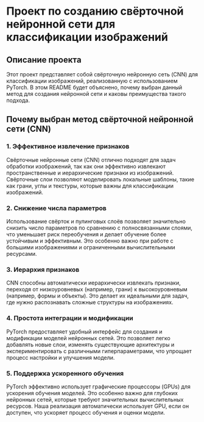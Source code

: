# Проект по созданию свёрточной нейронной сети для классификации изображений

## Описание проекта

Этот проект представляет собой свёрточную нейронную сеть (CNN) для классификации изображений, реализованную с использованием PyTorch. В этом README будет объяснено, почему выбран данный метод для создания нейронной сети и каковы преимущества такого подхода.

## Почему выбран метод свёрточной нейронной сети (CNN)

### 1. Эффективное извлечение признаков

Свёрточные нейронные сети (CNN) отлично подходят для задач обработки изображений, так как они эффективно извлекают пространственные и иерархические признаки из изображений. Свёрточные слои позволяют моделировать локальные шаблоны, такие как грани, углы и текстуры, которые важны для классификации изображений.

### 2. Снижение числа параметров

Использование свёрток и пулинговых слоёв позволяет значительно снизить число параметров по сравнению с полносвязанными слоями, что уменьшает риск переобучения и делает обучение более устойчивым и эффективным. Это особенно важно при работе с большими изображениями и ограниченными вычислительными ресурсами.

### 3. Иерархия признаков

CNN способны автоматически иерархически извлекать признаки, переходя от низкоуровневых (например, грани) к высокоуровневым (например, формы и объекты). Это делает их идеальными для задач, где нужно распознавать сложные структуры на изображениях.

### 4. Простота интеграции и модификации

PyTorch предоставляет удобный интерфейс для создания и модификации моделей нейронных сетей. Это позволяет легко добавлять новые слои, изменять существующие архитектуры и экспериментировать с различными гиперпараметрами, что упрощает процесс настройки и улучшения модели.

### 5. Поддержка ускоренного обучения

PyTorch эффективно использует графические процессоры (GPUs) для ускорения обучения моделей. Это особенно важно для глубоких нейронных сетей, которые требуют значительных вычислительных ресурсов. Наша реализация автоматически использует GPU, если он доступен, что ускоряет процесс обучения и оценки модели.
